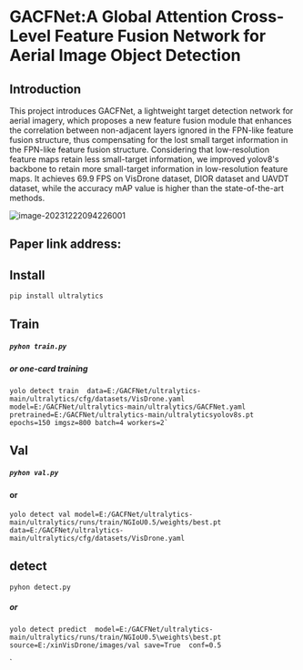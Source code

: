 # GACFNet:A Global Attention Cross-Level Feature Fusion Network for Aerial Image Object Detection

## Introduction

This project introduces GACFNet, a lightweight target detection network for aerial imagery, which proposes a new feature fusion module that enhances the correlation between non-adjacent layers ignored in the FPN-like feature fusion structure, thus compensating for the lost small target information in the FPN-like feature fusion structure. Considering that low-resolution feature maps retain less small-target information, we improved yolov8's backbone to retain more small-target information in low-resolution feature maps. It achieves 69.9 FPS on VisDrone dataset, DIOR dataset and UAVDT dataset, while the accuracy mAP value is higher than the state-of-the-art methods.

![image-20231222094226001](images/image-20231222094226001.png)

## Paper link address:

## Install

```bash
pip install ultralytics
```

## Train

##### `pyhon train.py`

##### or  one-card training

```
yolo detect train  data=E:/GACFNet/ultralytics-main/ultralytics/cfg/datasets/VisDrone.yaml   model=E:/GACFNet/ultralytics-main/ultralytics/GACFNet.yaml  pretrained=E:/GACFNet/ultralytics-main/ultralyticsyolov8s.pt epochs=150 imgsz=800 batch=4 workers=2`
```

## Val

##### `pyhon val.py`

#### or 

```
yolo detect val model=E:/GACFNet/ultralytics-main/ultralytics/runs/train/NGIoU0.5/weights/best.pt data=E:/GACFNet/ultralytics-main/ultralytics/cfg/datasets/VisDrone.yaml
```

## detect

`pyhon detect.py`

##### or 

```
yolo detect predict  model=E:/GACFNet/ultralytics-main/ultralytics/runs/train/NGIoU0.5\weights\best.pt  source=E:/xinVisDrone/images/val save=True  conf=0.5
```

`